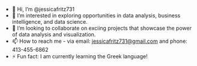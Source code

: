 - 👋 Hi, I’m @jessicafritz731
- 👀 I’m interested in exploring opportunities in data analysis, business intelligence, and data science. 
- 💞️ I’m looking to collaborate on exciing projects that showcase the power of data analysis and visualization. 
- 📫 How to reach me - via email: jessicafritz731@gmail.com and phone: 413-455-6862 
- ⚡ Fun fact: I am currently learning the Greek language! 

